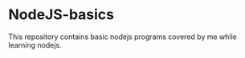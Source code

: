 # NodeJS-basics
This repository contains basic nodejs programs covered by me while learning nodejs.
